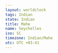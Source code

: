 ```yaml
---
layout: worldclock
tags: Indian
state: Indian
title: Mahe
name: Seychelles
iso: SC
timezone: Indian/Mahe
utc: UTC +03:41
---
```



